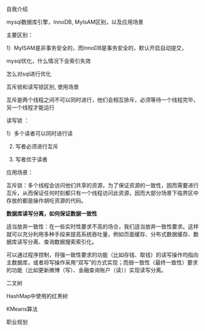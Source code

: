 自我介绍

mysql数据库引擎，InnoDB, MyIsAM区别，以及应用场景

主要区别：

1）MyISAM是非事务安全的，而InnoDB是事务安全的，默认开启自动提交，

mysql优化，什么情况下会索引失效

怎么对sql进行优化

互斥锁和读写锁区别, 使用场景

互斥是两个线程之间不可以同时进行，他们会相互排斥，必须等待一个线程完毕，另一个线程才能运行

读写锁 ： 

1）多个读者可以同时进行读

2) 写者必须进行互斥

3) 写者优于读者

应用场景：

互斥锁：多个线程会访问他们共享的资源，为了保证资源的一致性，因而需要进行互斥，从而保证任何时刻都只有一个线程访问此资源，因而大部分场景下临界区中存放的都是操作胡吃资源的代码。

**数据库读写分离，如何保证数据一致性**

适当放弃一致性：在一些实时性要求不高的场合，我们适当放弃一致性要求。这样就可以充分利用多种手段来提高系统吞吐量，例如页面缓存、分布式数据缓存、数据库读写分离、查询数据搜索索引化。

可以通过程序控制，将强一致性要求的功能（比如存钱、取钱）的读写操作均指向主数据库，或者将写操作采用“双写”的方式实现；而弱一致性（最终一致性）要求的功能（比如更新微博（写）、金融查询账户（读））实现读写分离。



二叉树

HashMap中使用的红黑树

KMeans算法

职业规划






